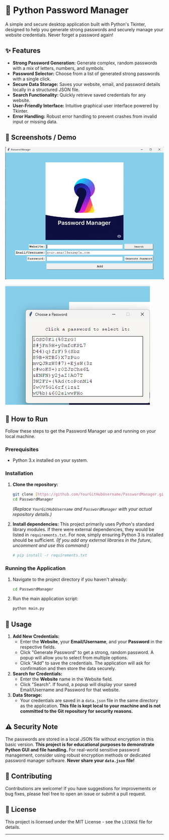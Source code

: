 # 🔑 Python Password Manager

A simple and secure desktop application built with Python's Tkinter, designed to help you generate strong passwords and securely manage your website credentials. Never forget a password again!

## ✨ Features

- **Strong Password Generation:** Generate complex, random passwords with a mix of letters, numbers, and symbols.
- **Password Selector:** Choose from a list of generated strong passwords with a single click.
- **Secure Data Storage:** Saves your website, email, and password details locally in a structured JSON file.
- **Search Functionality:** Quickly retrieve saved credentials for any website.
- **User-Friendly Interface:** Intuitive graphical user interface powered by Tkinter.
- **Error Handling:** Robust error handling to prevent crashes from invalid input or missing data.

## 📸 Screenshots / Demo

![Password Manager Main Window](window_look.png)

![Password Generator Popup](popup_password_generator.png)

## 🚀 How to Run

Follow these steps to get the Password Manager up and running on your local machine.

### Prerequisites

- Python 3.x installed on your system.

### Installation

1.  **Clone the repository:**

    ```bash
    git clone [https://github.com/YourGitHubUsername/PasswordManager.git](https://github.com/YourGitHubUsername/PasswordManager.git)
    cd PasswordManager
    ```

    _(Replace `YourGitHubUsername` and `PasswordManager` with your actual repository details.)_

2.  **Install dependencies:**
    This project primarily uses Python's standard library modules. If there were external dependencies, they would be listed in `requirements.txt`. For now, simply ensuring Python 3 is installed should be sufficient.
    _(If you add any external libraries in the future, uncomment and use this command:)_
    ```bash
    # pip install -r requirements.txt
    ```

### Running the Application

1.  Navigate to the project directory if you haven't already:
    ```bash
    cd PasswordManager
    ```
2.  Run the main application script:
    ```bash
    python main.py
    ```

## 📝 Usage

1.  **Add New Credentials:**
    - Enter the **Website**, your **Email/Username**, and your **Password** in the respective fields.
    - Click "Generate Password" to get a strong, random password. A popup will allow you to select from multiple options.
    - Click "Add" to save the credentials. The application will ask for confirmation and then store the data securely.
2.  **Search for Credentials:**
    - Enter the **Website** name in the Website field.
    - Click "Search". If found, a popup will display your saved Email/Username and Password for that website.
3.  **Data Storage:**
    - Your credentials are saved in a `data.json` file in the same directory as the application. **This file is kept local to your machine and is not committed to the Git repository for security reasons.**

## ⚠️ Security Note

The passwords are stored in a local JSON file without encryption in this basic version. **This project is for educational purposes to demonstrate Python GUI and file handling.** For real-world sensitive password management, consider using robust encryption methods or dedicated password manager software. **Never share your `data.json` file!**

## 🤝 Contributing

Contributions are welcome! If you have suggestions for improvements or bug fixes, please feel free to open an issue or submit a pull request.

## 📄 License

This project is licensed under the MIT License - see the `LICENSE` file for details.

---
